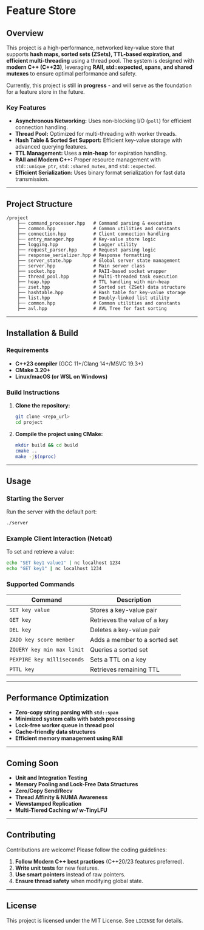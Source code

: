 # Feature Store

## Overview
This project is a high-performance, networked key-value store that supports **hash maps, sorted sets (ZSets), TTL-based expiration, and efficient multi-threading** using a thread pool. The system is designed with **modern C++ (C++23)**, leveraging **RAII, std::expected, spans, and shared mutexes** to ensure optimal performance and safety.

Currently, this project is still **in progress** - and will serve as the foundation for a feature store in the future. 

### Key Features
- **Asynchronous Networking:** Uses non-blocking I/O (`poll`) for efficient connection handling.
- **Thread Pool:** Optimized for multi-threading with worker threads.
- **Hash Table & Sorted Set Support:** Efficient key-value storage with advanced querying features.
- **TTL Management:** Uses a **min-heap** for expiration handling.
- **RAII and Modern C++:** Proper resource management with `std::unique_ptr`, `std::shared_mutex`, and `std::expected`.
- **Efficient Serialization:** Uses binary format serialization for fast data transmission.

---

## Project Structure
```
/project
    ├── command_processor.hpp   # Command parsing & execution
    ├── common.hpp              # Common utilities and constants
    ├── connection.hpp          # Client connection handling
    ├── entry_manager.hpp       # Key-value store logic
    ├── logging.hpp             # Logger utility
    ├── request_parser.hpp      # Request parsing logic
    ├── response_serializer.hpp # Response formatting
    ├── server_state.hpp        # Global server state management
    ├── server.hpp              # Main server class
    ├── socket.hpp              # RAII-based socket wrapper
    ├── thread_pool.hpp         # Multi-threaded task execution
    ├── heap.hpp                # TTL handling with min-heap
    ├── zset.hpp                # Sorted set (ZSet) data structure
    ├── hashtable.hpp           # Hash table for key-value storage
    ├── list.hpp                # Doubly-linked list utility
    ├── common.hpp              # Common utilities and constants
    ├── avl.hpp                 # AVL Tree for fast sorting
``` 

---

## Installation & Build
### **Requirements**
- **C++23 compiler** (GCC 11+/Clang 14+/MSVC 19.3+)
- **CMake 3.20+**
- **Linux/macOS (or WSL on Windows)**

### **Build Instructions**
1. **Clone the repository:**
   ```sh
   git clone <repo_url>
   cd project
   ```
2. **Compile the project using CMake:**
   ```sh
   mkdir build && cd build
   cmake ..
   make -j$(nproc)
   ```

---

## Usage
### **Starting the Server**
Run the server with the default port:
```sh
./server
```

### **Example Client Interaction (Netcat)**
To set and retrieve a value:
```sh
echo "SET key1 value1" | nc localhost 1234
echo "GET key1" | nc localhost 1234
```

### **Supported Commands**
| Command | Description |
|---------|------------|
| `SET key value` | Stores a key-value pair |
| `GET key` | Retrieves the value of a key |
| `DEL key` | Deletes a key-value pair |
| `ZADD key score member` | Adds a member to a sorted set |
| `ZQUERY key min max limit` | Queries a sorted set |
| `PEXPIRE key milliseconds` | Sets a TTL on a key |
| `PTTL key` | Retrieves remaining TTL |

---

## **Performance Optimization**
- **Zero-copy string parsing with `std::span`**
- **Minimized system calls with batch processing**
- **Lock-free worker queue in thread pool**
- **Cache-friendly data structures**
- **Efficient memory management using RAII**

---

## **Coming Soon**
- **Unit and Integration Testing**
- **Memory Pooling and Lock-Free Data Structures**
- **Zero/Copy Send/Recv**
- **Thread Affinity & NUMA Awareness**
- **Viewstamped Replication**
- **Multi-Tiered Caching w/ w-TinyLFU**

---

## Contributing
Contributions are welcome! Please follow the coding guidelines:
1. **Follow Modern C++ best practices** (C++20/23 features preferred).
2. **Write unit tests** for new features.
3. **Use smart pointers** instead of raw pointers.
4. **Ensure thread safety** when modifying global state.

---

## License
This project is licensed under the MIT License. See `LICENSE` for details.

